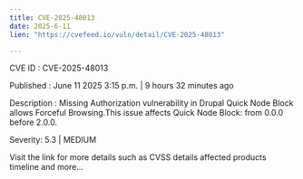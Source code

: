 ```yaml
---
title: CVE-2025-48013
date: 2025-6-11
lien: "https://cvefeed.io/vuln/detail/CVE-2025-48013"

---
```


CVE ID : CVE-2025-48013

Published :  June 11
2025
3:15 p.m. | 9 hours
32 minutes ago

Description : Missing Authorization vulnerability in Drupal Quick Node Block allows Forceful Browsing.This issue affects Quick Node Block: from 0.0.0 before 2.0.0.

Severity: 5.3 | MEDIUM

Visit the link for more details
such as CVSS details
affected products
timeline
and more...
